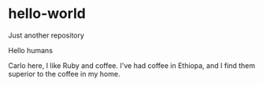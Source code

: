 # hello-world
Just another repository

Hello humans

Carlo here, I like Ruby and coffee.
I've had coffee in Ethiopa, and I find them superior to the coffee in my home.
